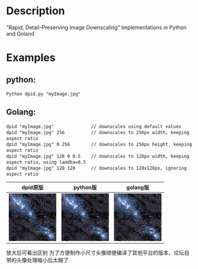 # Description
"Rapid, Detail-Preserving Image Downscaling" Implementations in Python and Goland
# Examples
## python:
    Python dpid.py "myImage.jpg" 

## Golang:
    dpid "myImage.jpg"              // downscales using default values
    dpid "myImage.jpg" 256          // downscales to 256px width, keeping aspect ratio
    dpid "myImage.jpg" 0 256        // downscales to 256px height, keeping aspect ratio
    dpid "myImage.jpg" 128 0 0.5    // downscales to 128px width, keeping aspect ratio, using lamdba=0.5
    dpid "myImage.jpg" 128 128      // downscales to 128x128px, ignoring aspect ratio
|  dpid原版   | python版  |golang版|
|  ----  | ----  |----|
| ![dpid](https://github.com/Mishini/dpid/blob/master/nds.png)  | ![python](https://github.com/Mishini/dpid/blob/master/python.png) |![golang](https://github.com/Mishini/dpid/blob/master/golang.png)|
放大后可看出区别
为了方便制作小尺寸头像顺便编译了其他平台的版本，论坛自带的头像处理缩小后太糊了

